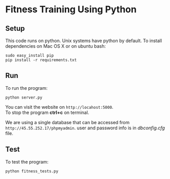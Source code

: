 # Fitness Training Using Python

## Setup

This code runs on python. Unix systems have python by default. To install dependencies on Mac OS X or on ubuntu bash:

    sudo easy_install pip
    pip install -r requirements.txt

## Run
To run the program:

    python server.py
    
You can visit the website on `http://locahost:5000`.  
To stop the program **ctrl+c** on terminal.

We are using a single database that can be accessed from `http://45.55.252.17/phpmyadmin`. user and password info is in *dbconfig.cfg* file.

## Test
To test the program:

    python fitness_tests.py

